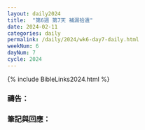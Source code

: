 ```yaml
---
layout: daily2024
title:  "第6週 第7天 補漏拾遺"
date: 2024-02-11
categories: daily
permalink: /daily/2024/wk6-day7-daily.html
weekNum: 6
dayNum: 7
cycle: 2024
---
```


{% include BibleLinks2024.html %}

### 禱告：

### 筆記與回應：
